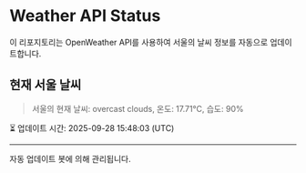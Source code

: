 
# Weather API Status

이 리포지토리는 OpenWeather API를 사용하여 서울의 날씨 정보를 자동으로 업데이트합니다.

## 현재 서울 날씨
> 서울의 현재 날씨: overcast clouds, 온도: 17.71°C, 습도: 90%

⏳ 업데이트 시간: 2025-09-28 15:48:03 (UTC)

---
자동 업데이트 봇에 의해 관리됩니다.
